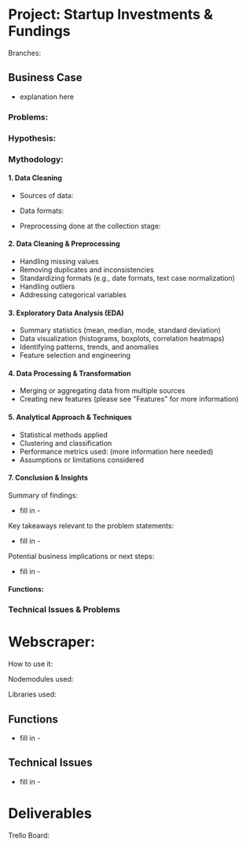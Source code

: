 # Project: Startup Investments & Fundings 

Branches: 

## Business Case
- explanation here 

### Problems: 

### Hypothesis: 

### Mythodology: 
#### 1. Data Cleaning 
- Sources of data:

- Data formats: 

- Preprocessing done at the collection stage: 

#### 2. Data Cleaning & Preprocessing 
- Handling missing values 
- Removing duplicates and inconsistencies
- Standardizing formats (e.g., date formats, text case normalization)
- Handling outliers
- Addressing categorical variables 

#### 3. Exploratory Data Analysis (EDA)
- Summary statistics (mean, median, mode, standard deviation)
- Data visualization (histograms, boxplots, correlation heatmaps)
- Identifying patterns, trends, and anomalies
- Feature selection and engineering

#### 4. Data Processing & Transformation
- Merging or aggregating data from multiple sources
- Creating new features (please see "Features" for more information)

#### 5. Analytical Approach & Techniques
- Statistical methods applied 
- Clustering and classification
- Performance metrics used: (more information here needed) 
- Assumptions or limitations considered

#### 7. Conclusion & Insights
Summary of findings: 
- fill in -

Key takeaways relevant to the problem statements: 
- fill in -

Potential business implications or next steps:
- fill in - 

#### Functions: 

### Technical Issues & Problems 

# Webscraper:  

How to use it: 

Nodemodules used: 

Libraries used: 

## Functions 

- fill in -

## Technical Issues 

- fill in -

# Deliverables
Trello Board: 

